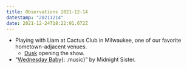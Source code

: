 ```yaml
---
title: Observations 2021-12-14
datestamp: "20211214"
date: 2021-12-24T18:22:01.672Z
---
```

- Playing with Liam at Cactus Club in Milwaukee, one of our favorite hometown-adjacent venues.
	- [Dusk](https://countrydusk.bandcamp.com/) opening the show.
- “[Wednesday Baby](https://www.youtube.com/watch?v=y25rOlKyYzc){: .music}” by Midnight Sister.
